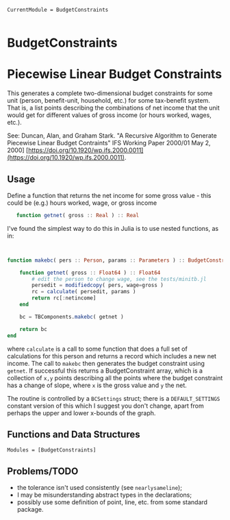 ```@meta
CurrentModule = BudgetConstraints
```

```@index
```



# BudgetConstraints

# Piecewise Linear Budget Constraints

This generates a complete two-dimensional budget constraints for some unit
(person, benefit-unit, household, etc.) for some tax-benefit system. That is, a
list points describing the combinations of net income that the unit would get for different values of gross income (or hours worked, wages, etc.).

See: Duncan, Alan, and Graham Stark. "A Recursive Algorithm to Generate Piecewise Linear Budget Contraints" IFS Working Paper 2000/01 May 2, 2000] [https://doi.org/10.1920/wp.ifs.2000.0011](https://doi.org/10.1920/wp.ifs.2000.0011).


## Usage

Define a function that returns the net income for some gross value - this could be (e.g.) hours worked, wage, or gross income
```julia
   function getnet( gross :: Real ) :: Real
```
I've found the simplest way to do this in Julia is to use nested functions, as in:

```julia


function makebc( pers :: Person, params :: Parameters ) :: BudgetConstraint

    function getnet( gross :: Float64 ) :: Float64
        # edit the person to change wage, see the tests/minitb.jl
        persedit = modifiedcopy( pers, wage=gross )
        rc = calculate( persedit, params )
        return rc[:netincome]
    end

    bc = TBComponents.makebc( getnet )

    return bc
end

```

where `calculate` is a call to some function that does a full set of
calculations for this person and returns a record which includes a new net income. The call to `makebc` then generates the budget constraint using `getnet`. If successful this returns a BudgetConstraint array, which is a collection of `x,y` points describing all the points where the budget constraint has a change of slope, where `x` is the gross value and `y` the net.

The routine is controlled by a `BCSettings` struct; there is a `DEFAULT_SETTINGS` constant version of this which I suggest you don't change, apart from perhaps the upper and lower x-bounds of the graph.



## Functions and Data Structures

```@autodocs
Modules = [BudgetConstraints]
```

## Problems/TODO

* the tolerance isn't used consistently (see `nearlysameline`);
* I may be misunderstanding abstract types in the declarations;
* possibly use some definition of point, line, etc. from some standard package.
